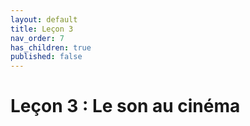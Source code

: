 ```yaml
---
layout: default
title: Leçon 3
nav_order: 7
has_children: true
published: false
---
```


# Leçon 3 : Le son au cinéma




